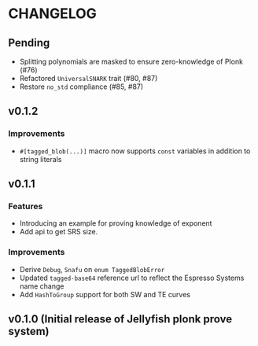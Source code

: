 # CHANGELOG

## Pending

- Splitting polynomials are masked to ensure zero-knowledge of Plonk (#76)
- Refactored `UniversalSNARK` trait (#80, #87)
- Restore `no_std` compliance (#85, #87)

## v0.1.2

### Improvements

- `#[tagged_blob(...)]` macro now supports `const` variables in addition to string literals

## v0.1.1

### Features

- Introducing an example for proving knowledge of exponent
- Add api to get SRS size.

### Improvements

- Derive `Debug`, `Snafu` on `enum TaggedBlobError`
- Updated `tagged-base64` reference url to reflect the Espresso Systems name change
- Add `HashToGroup` support for both SW and TE curves

## v0.1.0 (Initial release of Jellyfish plonk prove system)
